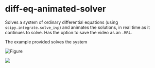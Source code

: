 # diff-eq-animated-solver
Solves a system of ordinary differential equations (using `scipy.integrate.solve_ivp`) and animates the solutions,
in real time as it continues to solve. Has the option to save the video as an `.MP4`.

The example provided solves the system

![Figure](https://latex.codecogs.com/svg.image?\dpi{110}&space;\bg_white&space;\color{Pink}\left\{\begin{matrix}x'=0.05y-0.24x+10.5\\y'=0.04x-0.05y\end{matrix}\right.)

<img src="https://render.githubusercontent.com/render/math?math=\color{Pink}\left\{\begin{matrix}x'=0.05y-0.24x+10.5\\y'=0.04x-0.05y\end{matrix}\right.">
